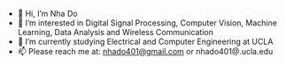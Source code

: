 - 👋 Hi, I’m Nha Do
- 👀 I’m interested in Digital Signal Processing, Computer Vision, Machine Learning, Data Analysis and Wireless Communication
- 🌱 I’m currently studying Electrical and Computer Engineering at UCLA
- 📫 Please reach me at: nhado401@gmail.com or nhado401@.ucla.edu

<!---
nhado401/nhado401 is a ✨ special ✨ repository because its `README.md` (this file) appears on your GitHub profile.
You can click the Preview link to take a look at your changes.
--->
